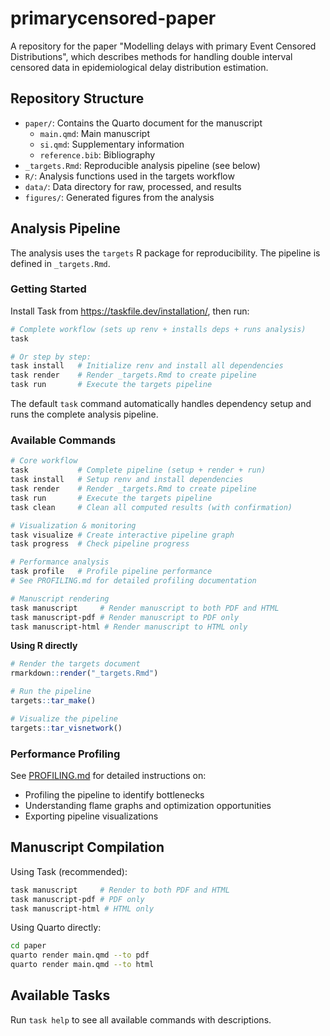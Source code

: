 # primarycensored-paper

A repository for the paper "Modelling delays with primary Event Censored Distributions", which describes methods for handling double interval censored data in epidemiological delay distribution estimation.

## Repository Structure

- `paper/`: Contains the Quarto document for the manuscript
  - `main.qmd`: Main manuscript
  - `si.qmd`: Supplementary information
  - `reference.bib`: Bibliography
- `_targets.Rmd`: Reproducible analysis pipeline (see below)
- `R/`: Analysis functions used in the targets workflow
- `data/`: Data directory for raw, processed, and results
- `figures/`: Generated figures from the analysis

## Analysis Pipeline

The analysis uses the `targets` R package for reproducibility. The pipeline is defined in `_targets.Rmd`.

### Getting Started

Install Task from https://taskfile.dev/installation/, then run:

```bash
# Complete workflow (sets up renv + installs deps + runs analysis)
task

# Or step by step:
task install   # Initialize renv and install all dependencies
task render    # Render _targets.Rmd to create pipeline
task run       # Execute the targets pipeline
```

The default `task` command automatically handles dependency setup and runs the complete analysis pipeline.

### Available Commands

```bash
# Core workflow
task           # Complete pipeline (setup + render + run)
task install   # Setup renv and install dependencies
task render    # Render _targets.Rmd to create pipeline
task run       # Execute the targets pipeline
task clean     # Clean all computed results (with confirmation)

# Visualization & monitoring
task visualize # Create interactive pipeline graph
task progress  # Check pipeline progress

# Performance analysis
task profile   # Profile pipeline performance
# See PROFILING.md for detailed profiling documentation

# Manuscript rendering
task manuscript     # Render manuscript to both PDF and HTML
task manuscript-pdf # Render manuscript to PDF only
task manuscript-html # Render manuscript to HTML only
```

**Using R directly**

```r
# Render the targets document
rmarkdown::render("_targets.Rmd")

# Run the pipeline
targets::tar_make()

# Visualize the pipeline
targets::tar_visnetwork()
```

### Performance Profiling

See [PROFILING.md](PROFILING.md) for detailed instructions on:
- Profiling the pipeline to identify bottlenecks
- Understanding flame graphs and optimization opportunities
- Exporting pipeline visualizations

## Manuscript Compilation

Using Task (recommended):

```bash
task manuscript     # Render to both PDF and HTML
task manuscript-pdf # PDF only
task manuscript-html # HTML only
```

Using Quarto directly:

```bash
cd paper
quarto render main.qmd --to pdf
quarto render main.qmd --to html
```

## Available Tasks

Run `task help` to see all available commands with descriptions.
